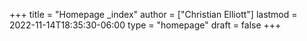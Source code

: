 +++
title = "Homepage _index"
author = ["Christian Elliott"]
lastmod = 2022-11-14T18:35:30-06:00
type = "homepage"
draft = false
+++
